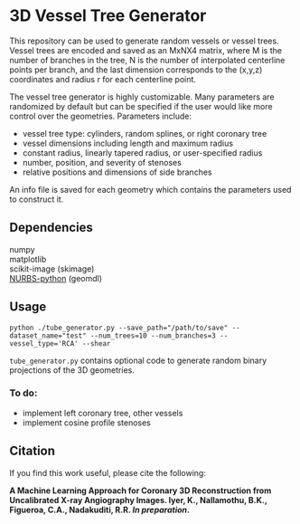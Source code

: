 # 3D Vessel Tree Generator

This repository can be used to generate random vessels or vessel trees. 
Vessel trees are encoded and saved as an MxNX4 matrix, where M is the number of branches in the tree, 
N is the number of interpolated centerline points per branch, and the last dimension corresponds to the (x,y,z) coordinates and radius r for each centerline point.

The vessel tree generator is highly customizable. Many parameters are randomized by default but can be specified if the user would like more control over the geometries.
Parameters include:
 - vessel tree type: cylinders, random splines, or right coronary tree
 - vessel dimensions including length and maximum radius
 - constant radius, linearly tapered radius, or user-specified radius
 - number, position, and severity of stenoses
 - relative positions and dimensions of side branches
 
An info file is saved for each geometry which contains the parameters used to construct it.

## Dependencies
numpy\
matplotlib\
scikit-image (skimage)\
[NURBS-python](https://nurbs-python.readthedocs.io/en/5.x/install.html) (geomdl)

## Usage

```commandline
python ./tube_generator.py --save_path="/path/to/save" --dataset_name="test" --num_trees=10 --num_branches=3 --vessel_type='RCA' --shear
```

`tube_generator.py` contains optional code to generate random binary projections of the 3D geometries.

### To do:

- implement left coronary tree, other vessels
- implement cosine profile stenoses

## Citation
If you find this work useful, please cite the following:

**A Machine Learning Approach for Coronary 3D Reconstruction from Uncalibrated X-ray Angiography Images. Iyer, K., Nallamothu, B.K., Figueroa, C.A., Nadakuditi, R.R. *In preparation*.**